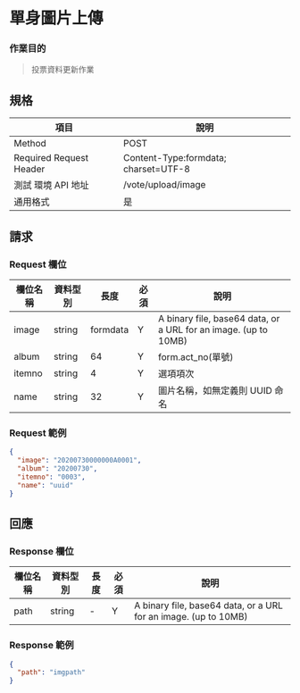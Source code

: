 # 單身圖片上傳

### 作業目的

> 投票資料更新作業

## 規格

| 項目                    | 說明                                 |
| ----------------------- | ------------------------------------ |
| Method                  | POST                                 |
| Required Request Header | Content-Type:formdata; charset=UTF-8 |
| 測試 環境 API 地址      | /vote/upload/image                   |
| 通用格式                | 是                                   |

## 請求

### Request 欄位

| 欄位名稱 | 資料型別 | 長度     | 必須 | 說明                                                            |
| -------- | -------- | -------- | ---- | --------------------------------------------------------------- |
| image    | string   | formdata | Y    | A binary file, base64 data, or a URL for an image. (up to 10MB) |
| album    | string   | 64       | Y    | form.act_no(單號)                                               |
| itemno   | string   | 4        | Y    | 選項項次                                                        |
| name     | string   | 32       | Y    | 圖片名稱，如無定義則 UUID 命名                                  |

### Request 範例

```json
{
  "image": "20200730000000A0001",
  "album": "20200730",
  "itemno": "0003",
  "name": "uuid"
}
```

## 回應

### Response 欄位

| 欄位名稱 | 資料型別 | 長度 | 必須 | 說明                                                            |
| -------- | -------- | ---- | ---- | --------------------------------------------------------------- |
| path     | string   | -    | Y    | A binary file, base64 data, or a URL for an image. (up to 10MB) |

### Response 範例

```json
{
  "path": "imgpath"
}
```
